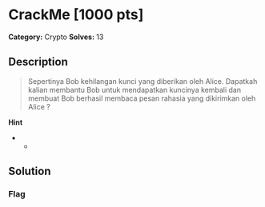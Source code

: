 # CrackMe [1000 pts]

**Category:** Crypto
**Solves:** 13

## Description
>Sepertinya Bob kehilangan kunci yang diberikan oleh Alice. Dapatkah kalian membantu Bob untuk mendapatkan kuncinya kembali dan membuat Bob berhasil membaca pesan rahasia yang dikirimkan oleh Alice ?

**Hint**
* -

## Solution

### Flag

